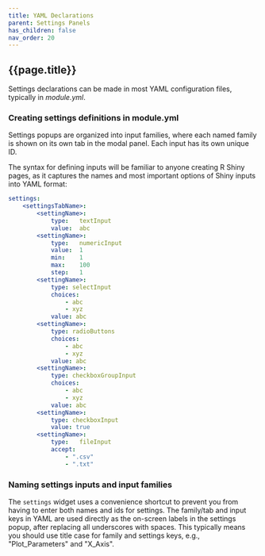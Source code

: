 ```yaml
---
title: YAML Declarations
parent: Settings Panels
has_children: false
nav_order: 20
---
```


## {{page.title}}

Settings declarations can be made in most YAML configuration 
files, typically in _module.yml_.

### Creating settings definitions in module.yml

Settings popups are organized into input families, where
each named family is shown on its own tab in the modal panel.
Each input has its own unique ID.

The syntax for defining inputs will be familiar to anyone
creating R Shiny pages, as it captures the names
and most important options of Shiny inputs into YAML format:

```yml
settings:
    <settingsTabName>:
        <settingName>:
            type:   textInput
            value:  abc  
        <settingName>:
            type:   numericInput
            value:  1
            min:    1
            max:    100
            step:   1 
        <settingName>:
            type: selectInput
            choices:
                - abc
                - xyz
            value: abc    
        <settingName>:
            type: radioButtons
            choices:
                - abc
                - xyz
            value: abc    
        <settingName>:
            type: checkboxGroupInput
            choices:
                - abc
                - xyz
            value: abc 
        <settingName>:
            type: checkboxInput
            value: true 
        <settingName>:
            type:   fileInput
            accept: 
                - ".csv"
                - ".txt"
```

### Naming settings inputs and input families

The `settings` widget uses a convenience shortcut to prevent
you from having to enter both names and ids for settings.
The family/tab and input keys in YAML 
are used directly as the on-screen labels in the settings popup,
after replacing all underscores with spaces. 
This typically means you should use
title case for family and settings keys, e.g., "Plot_Parameters"
and "X_Axis".
